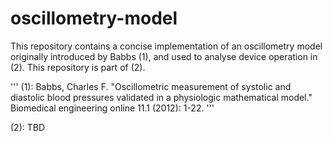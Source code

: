 # oscillometry-model

This repository contains a concise implementation of an oscillometry model originally introduced by Babbs (1), and used to analyse device operation in (2). This repository is part of (2).

'''
(1): Babbs, Charles F. "Oscillometric measurement of systolic and diastolic blood pressures validated in a physiologic mathematical model." Biomedical engineering online 11.1 (2012): 1-22.
'''

(2): TBD

